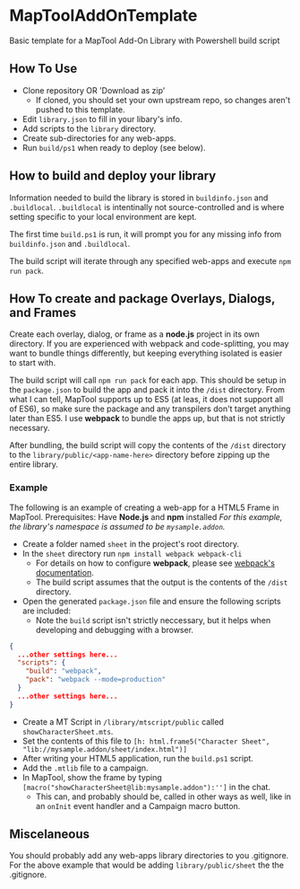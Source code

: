 # MapToolAddOnTemplate

Basic template for a MapTool Add-On Library with Powershell build script

## How To Use

- Clone repository OR 'Download as zip'
  - If cloned, you should set your own upstream repo, so changes aren't pushed to this template.
- Edit `library.json` to fill in your libary's info.
- Add scripts to the `library` directory.
- Create sub-directories for any web-apps.
- Run `build/ps1` when ready to deploy (see below).

## How to build and deploy your library

Information needed to build the library is stored in `buildinfo.json` and `.buildlocal`.
`.buildlocal` is intentinally not source-controlled and is where setting specific to your local environment are kept.

The first time `build.ps1` is run, it will prompt you for any missing info from `buildinfo.json` and `.buildlocal`.

The build script will iterate through any specified web-apps and execute `npm run pack`.

## How To create and package Overlays, Dialogs, and Frames

Create each overlay, dialog, or frame as a __node.js__ project in its own directory.
If you are experienced with webpack and code-splitting, you may want to bundle things differently,
but keeping everything isolated is easier to start with.

The build script will call `npm run pack` for each app.
This should be setup in the `package.json` to build the app and pack it into the `/dist` directory.
From what I can tell, MapTool supports up to ES5 (at leas, it does not support all of ES6), so make sure the package and any transpilers don't target anything later than ES5.
I use __webpack__ to bundle the apps up, but that is not strictly necessary.

After bundling, the build script will copy the contents of the `/dist` directory to the `library/public/<app-name-here>` directory before zipping up the entire library.

### Example

The following is an example of creating a web-app for a HTML5 Frame in MapTool.
Prerequisites: Have __Node.js__ and __npm__ installed
_For this example, the library's namespace is assumed to be `mysample.addon`._

- Create a folder named `sheet` in the project's root directory.
- In the `sheet` directory run `npm install webpack webpack-cli`
  - For details on how to configure __webpack__, please see [webpack's documentation](https://webpack.js.org/concepts/).
  - The build script assumes that the output is the contents of the `/dist` directory.
- Open the generated `package.json` file and ensure the following scripts are included:
  - Note the `build` script isn't strictly neccessary, but it helps when developing and debugging with a browser.

```json
{
  ...other settings here...
  "scripts": {
    "build": "webpack",
    "pack": "webpack --mode=production"
  }
  ...other settings here...
}
```

- Create a MT Script in `/library/mtscript/public` called `showCharacterSheet.mts`.
- Set the contents of this file to `[h: html.frame5("Character Sheet", "lib://mysample.addon/sheet/index.html")]`
- After writing your HTML5 application, run the `build.ps1` script.
- Add the `.mtlib` file to a campaign.
- In MapTool, show the frame by typing `[macro("showCharacterSheet@lib:mysample.addon"):'']` in the chat.
  - This can, and probably should be, called in other ways as well, like in an `onInit` event handler and a Campaign macro button.

## Miscelaneous

You should probably add any web-apps library directories to you .gitignore.
For the above example that would be adding `library/public/sheet` the the .gitignore.
